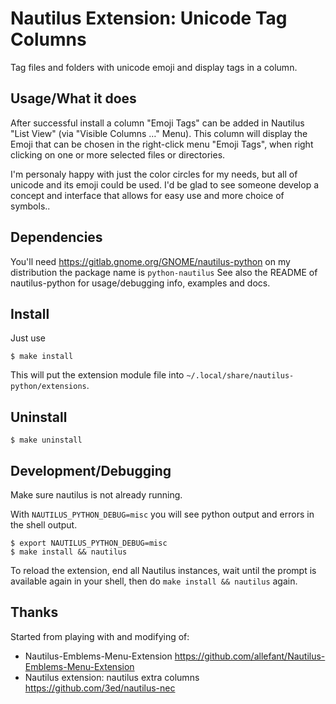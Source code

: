 # Nautilus Extension: Unicode Tag Columns

Tag files and folders with unicode emoji and display tags in a column.

## Usage/What it does

After successful install a column "Emoji Tags" can be added in Nautilus "List View" (via "Visible Columns …" Menu). This column will display the Emoji that can be chosen in the right-click menu "Emoji Tags", when right clicking on one or more selected files or directories.

I'm personaly happy with just the color circles for my needs, but all of unicode and its emoji could be used. I'd be glad to see someone develop a concept and interface that allows for easy use and more choice of symbols..

## Dependencies

You'll need https://gitlab.gnome.org/GNOME/nautilus-python on my distribution the package name is `python-nautilus`
See also the README of nautilus-python for usage/debugging info, examples and docs.

## Install


Just use 

```
$ make install
```

This will put the extension module file into `~/.local/share/nautilus-python/extensions`.

## Uninstall

```
$ make uninstall
```

## Development/Debugging

Make sure nautilus is not already running.

With `NAUTILUS_PYTHON_DEBUG=misc` you will see python output and errors in the shell output. 

```
$ export NAUTILUS_PYTHON_DEBUG=misc 
$ make install && nautilus
```

To reload the extension, end all Nautilus instances, wait until the prompt is available again in your shell, then do `make install && nautilus` again.


## Thanks

Started from playing with and modifying of:
 * Nautilus-Emblems-Menu-Extension
   https://github.com/allefant/Nautilus-Emblems-Menu-Extension
 * Nautilus extension: nautilus extra columns
   https://github.com/3ed/nautilus-nec
